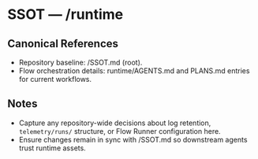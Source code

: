 # SSOT — /runtime

## Canonical References
- Repository baseline: /SSOT.md (root).
- Flow orchestration details: runtime/AGENTS.md and PLANS.md entries for current workflows.

## Notes
- Capture any repository-wide decisions about log retention, `telemetry/runs/` structure, or Flow Runner configuration here.
- Ensure changes remain in sync with /SSOT.md so downstream agents trust runtime assets.
